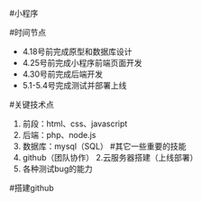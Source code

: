 #小程序

#时间节点
- 4.18号前完成原型和数据库设计
- 4.25号前完成小程序前端页面开发
- 4.30号前完成后端开发
- 5.1-5.4号完成测试并部署上线

#关键技术点
1. 前段：html、css、javascript
2. 后端：php、node.js
3. 数据库：mysql（SQL）
#其它一些重要的技能
1. github（团队协作）
2.云服务器搭建（上线部署）
3. 各种测试bug的能力

#搭建github
